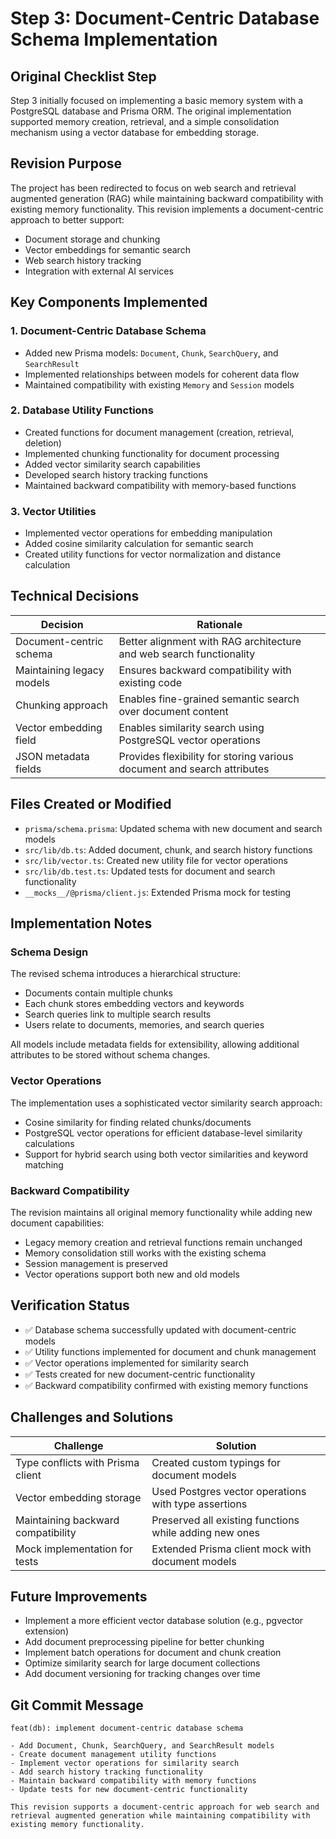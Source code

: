 # Step 3: Document-Centric Database Schema Implementation

## Original Checklist Step

Step 3 initially focused on implementing a basic memory system with a PostgreSQL database and Prisma ORM. The original implementation supported memory creation, retrieval, and a simple consolidation mechanism using a vector database for embedding storage.

## Revision Purpose

The project has been redirected to focus on web search and retrieval augmented generation (RAG) while maintaining backward compatibility with existing memory functionality. This revision implements a document-centric approach to better support:

- Document storage and chunking
- Vector embeddings for semantic search
- Web search history tracking
- Integration with external AI services

## Key Components Implemented

### 1. Document-Centric Database Schema

- Added new Prisma models: `Document`, `Chunk`, `SearchQuery`, and `SearchResult`
- Implemented relationships between models for coherent data flow
- Maintained compatibility with existing `Memory` and `Session` models

### 2. Database Utility Functions

- Created functions for document management (creation, retrieval, deletion)
- Implemented chunking functionality for document processing
- Added vector similarity search capabilities
- Developed search history tracking functions
- Maintained backward compatibility with memory-based functions

### 3. Vector Utilities

- Implemented vector operations for embedding manipulation
- Added cosine similarity calculation for semantic search
- Created utility functions for vector normalization and distance calculation

## Technical Decisions

| Decision                  | Rationale                                                               |
| ------------------------- | ----------------------------------------------------------------------- |
| Document-centric schema   | Better alignment with RAG architecture and web search functionality     |
| Maintaining legacy models | Ensures backward compatibility with existing code                       |
| Chunking approach         | Enables fine-grained semantic search over document content              |
| Vector embedding field    | Enables similarity search using PostgreSQL vector operations            |
| JSON metadata fields      | Provides flexibility for storing various document and search attributes |

## Files Created or Modified

- `prisma/schema.prisma`: Updated schema with new document and search models
- `src/lib/db.ts`: Added document, chunk, and search history functions
- `src/lib/vector.ts`: Created new utility file for vector operations
- `src/lib/db.test.ts`: Updated tests for document and search functionality
- `__mocks__/@prisma/client.js`: Extended Prisma mock for testing

## Implementation Notes

### Schema Design

The revised schema introduces a hierarchical structure:

- Documents contain multiple chunks
- Each chunk stores embedding vectors and keywords
- Search queries link to multiple search results
- Users relate to documents, memories, and search queries

All models include metadata fields for extensibility, allowing additional attributes to be stored without schema changes.

### Vector Operations

The implementation uses a sophisticated vector similarity search approach:

- Cosine similarity for finding related chunks/documents
- PostgreSQL vector operations for efficient database-level similarity calculations
- Support for hybrid search using both vector similarities and keyword matching

### Backward Compatibility

The revision maintains all original memory functionality while adding new document capabilities:

- Legacy memory creation and retrieval functions remain unchanged
- Memory consolidation still works with the existing schema
- Session management is preserved
- Vector operations support both new and old models

## Verification Status

- ✅ Database schema successfully updated with document-centric models
- ✅ Utility functions implemented for document and chunk management
- ✅ Vector operations implemented for similarity search
- ✅ Tests created for new document-centric functionality
- ✅ Backward compatibility confirmed with existing memory functions

## Challenges and Solutions

| Challenge                          | Solution                                               |
| ---------------------------------- | ------------------------------------------------------ |
| Type conflicts with Prisma client  | Created custom typings for document models             |
| Vector embedding storage           | Used Postgres vector operations with type assertions   |
| Maintaining backward compatibility | Preserved all existing functions while adding new ones |
| Mock implementation for tests      | Extended Prisma client mock with document models       |

## Future Improvements

- Implement a more efficient vector database solution (e.g., pgvector extension)
- Add document preprocessing pipeline for better chunking
- Implement batch operations for document and chunk creation
- Optimize similarity search for large document collections
- Add document versioning for tracking changes over time

## Git Commit Message

```
feat(db): implement document-centric database schema

- Add Document, Chunk, SearchQuery, and SearchResult models
- Create document management utility functions
- Implement vector operations for similarity search
- Add search history tracking functionality
- Maintain backward compatibility with memory functions
- Update tests for new document-centric functionality

This revision supports a document-centric approach for web search and
retrieval augmented generation while maintaining compatibility with
existing memory functionality.
```
